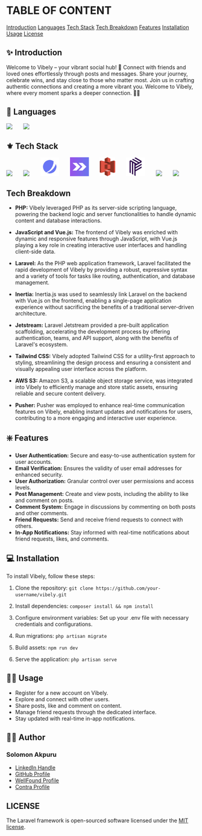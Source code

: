 # TABLE OF CONTENT

[Introduction](#✨-introduction)
[Languages](#🏁-languages)
[Tech Stack](#⚜️-tech-stack)
[Tech Breakdown](#tech-breakdown)
[Features](#❇️-features)
[Installation](#💻-installation)
[Usage](#🚀🚀-usage)
[License](#license)

## ✨ Introduction

Welcome to Vibely – your vibrant social hub! 🌟 Connect with friends and loved ones effortlessly through posts and messages. Share your journey, celebrate wins, and stay close to those who matter most. Join us in crafting authentic connections and creating a more vibrant you. Welcome to Vibely, where every moment sparks a deeper connection. 🌈✨

## 🏁 Languages

<span style="margin-right: 25px;">
    <img src="https://cdn.jsdelivr.net/gh/devicons/devicon/icons/php/php-plain.svg" height="50px" />
</span>
<span style="margin-right: 25px;">
    <img src="https://cdn.jsdelivr.net/gh/devicons/devicon/icons/javascript/javascript-plain.svg" height="50px" />
</span>

## ⚜️ Tech Stack

<span style="margin-right: 25px;">
    <img src="https://cdn.jsdelivr.net/gh/devicons/devicon/icons/laravel/laravel-plain.svg" height="50px" />
</span>
<span style="margin-right: 25px;">
    <img src="https://cdn.jsdelivr.net/gh/devicons/devicon/icons/vuejs/vuejs-original.svg" height="50px" />
</span>
<span style="margin-right: 25px;">
    <img src="./public/jetstream.png" height="50px" />
</span>
<span style="margin-right: 25px;">
    <img src="./public/inertia.png" height="50px" />
</span>
<span style="margin-right: 25px;">
    <img src="./public/s3.png" height="50px" />
</span>
<span style="margin-right: 25px;">
    <img src="./public/pusher.png" height="50px" />
</span>
<span style="margin-right: 25px;">
    <img src="https://cdn.jsdelivr.net/gh/devicons/devicon/icons/postgresql/postgresql-plain-wordmark.svg" height="50px" />
</span>
<span style="margin-right: 25px;margin-top: 25px;">
    <img src="https://cdn.jsdelivr.net/gh/devicons/devicon/icons/tailwindcss/tailwindcss-plain.svg" height="50px" />
</span>

## Tech Breakdown

-   **PHP:** Vibely leveraged PHP as its server-side scripting language, powering the backend logic and server functionalities to handle dynamic content and database interactions.

-   **JavaScript and Vue.js:** The frontend of Vibely was enriched with dynamic and responsive features through JavaScript, with Vue.js playing a key role in creating interactive user interfaces and handling client-side data.

-   **Laravel:** As the PHP web application framework, Laravel facilitated the rapid development of Vibely by providing a robust, expressive syntax and a variety of tools for tasks like routing, authentication, and database management.

-   **Inertia:** Inertia.js was used to seamlessly link Laravel on the backend with Vue.js on the frontend, enabling a single-page application experience without sacrificing the benefits of a traditional server-driven architecture.

-   **Jetstream:** Laravel Jetstream provided a pre-built application scaffolding, accelerating the development process by offering authentication, teams, and API support, along with the benefits of Laravel's ecosystem.

-   **Tailwind CSS:** Vibely adopted Tailwind CSS for a utility-first approach to styling, streamlining the design process and ensuring a consistent and visually appealing user interface across the platform.

-   **AWS S3:** Amazon S3, a scalable object storage service, was integrated into Vibely to efficiently manage and store static assets, ensuring reliable and secure content delivery.

-   **Pusher:** Pusher was employed to enhance real-time communication features on Vibely, enabling instant updates and notifications for users, contributing to a more engaging and interactive user experience.

## ❇️ Features

-   **User Authentication:** Secure and easy-to-use authentication system for user accounts.
-   **Email Verification:** Ensures the validity of user email addresses for enhanced security.
-   **User Authorization:** Granular control over user permissions and access levels.
-   **Post Management:** Create and view posts, including the ability to like and comment on posts.
-   **Comment System:** Engage in discussions by commenting on both posts and other comments.
-   **Friend Requests:** Send and receive friend requests to connect with others.
-   **In-App Notifications:** Stay informed with real-time notifications about friend requests, likes, and comments.

## 💻 Installation

To install Vibely, follow these steps:

1. Clone the repository:
   `git clone https://github.com/your-username/vibely.git`
2. Install dependencies:
   `composer install && npm install`
3. Configure environment variables: Set up your .env file with necessary credentials and configurations.

4. Run migrations:
   `php artisan migrate`
5. Build assets:
   `npm run dev`
6. Serve the application:
   `php artisan serve`

## 🚀🚀 Usage

-   Register for a new account on Vibely.
-   Explore and connect with other users.
-   Share posts, like and comment on content.
-   Manage friend requests through the dedicated interface.
-   Stay updated with real-time in-app notifications.

## 🧑🏾 Author

### Solomon Akpuru

-   [LinkedIn Handle](https://www.linkedin.com/in/solomon-akpuru)
-   [GitHub Profile](https://github.com/solobarine)
-   [WellFound Profile](https://wellfound.com/u/solomon-akpuru)
-   [Contra Profile](https://contra.com/solomon_akpuru)

## LICENSE

The Laravel framework is open-sourced software licensed under the [MIT license](https://opensource.org/licenses/MIT).
